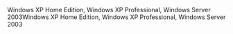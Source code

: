 <span data-ttu-id="be101-101">Windows XP Home Edition, Windows XP Professional, Windows Server 2003</span><span class="sxs-lookup"><span data-stu-id="be101-101">Windows XP Home Edition, Windows XP Professional, Windows Server 2003</span></span>